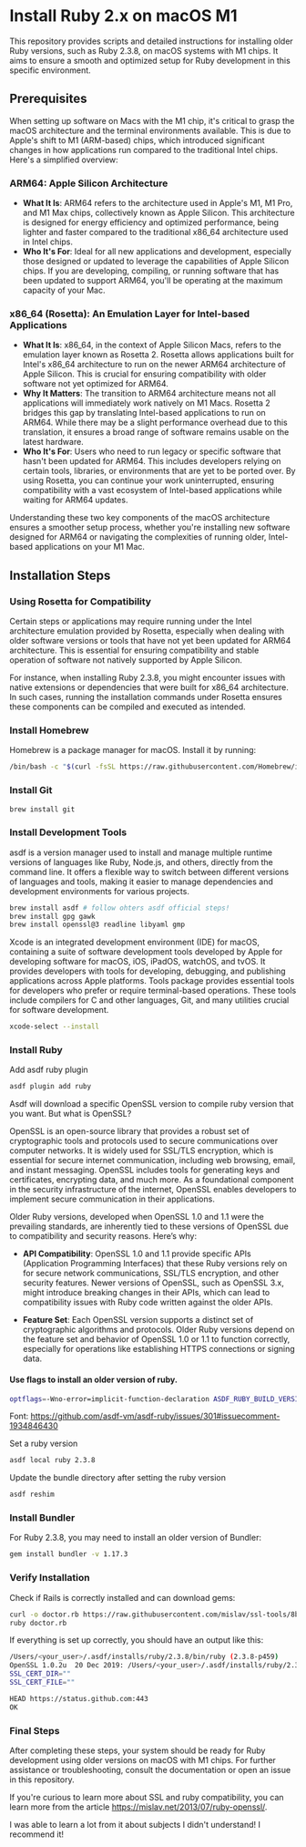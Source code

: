 # Install Ruby 2.x on macOS M1

This repository provides scripts and detailed instructions for installing older Ruby versions, such as Ruby 2.3.8, on macOS systems with M1 chips. It aims to ensure a smooth and optimized setup for Ruby development in this specific environment.

## Prerequisites

When setting up software on Macs with the M1 chip, it's critical to grasp the macOS architecture and the terminal environments available. This is due to Apple's shift to M1 (ARM-based) chips, which introduced significant changes in how applications run compared to the traditional Intel chips. Here's a simplified overview:

### ARM64: Apple Silicon Architecture

- **What It Is**: ARM64 refers to the architecture used in Apple's M1, M1 Pro, and M1 Max chips, collectively known as Apple Silicon. This architecture is designed for energy efficiency and optimized performance, being lighter and faster compared to the traditional x86_64 architecture used in Intel chips.
- **Who It's For**: Ideal for all new applications and development, especially those designed or updated to leverage the capabilities of Apple Silicon chips. If you are developing, compiling, or running software that has been updated to support ARM64, you'll be operating at the maximum capacity of your Mac.

### x86_64 (Rosetta): An Emulation Layer for Intel-based Applications
- **What It Is**: x86_64, in the context of Apple Silicon Macs, refers to the emulation layer known as Rosetta 2. Rosetta allows applications built for Intel's x86_64 architecture to run on the newer ARM64 architecture of Apple Silicon. This is crucial for ensuring compatibility with older software not yet optimized for ARM64.
- **Why It Matters**: The transition to ARM64 architecture means not all applications will immediately work natively on M1 Macs. Rosetta 2 bridges this gap by translating Intel-based applications to run on ARM64. While there may be a slight performance overhead due to this translation, it ensures a broad range of software remains usable on the latest hardware.
- **Who It's For**: Users who need to run legacy or specific software that hasn't been updated for ARM64. This includes developers relying on certain tools, libraries, or environments that are yet to be ported over. By using Rosetta, you can continue your work uninterrupted, ensuring compatibility with a vast ecosystem of Intel-based applications while waiting for ARM64 updates.

Understanding these two key components of the macOS architecture ensures a smoother setup process, whether you're installing new software designed for ARM64 or navigating the complexities of running older, Intel-based applications on your M1 Mac.

## Installation Steps

### Using Rosetta for Compatibility

Certain steps or applications may require running under the Intel architecture emulation provided by Rosetta, especially when dealing with older software versions or tools that have not yet been updated for ARM64 architecture. This is essential for ensuring compatibility and stable operation of software not natively supported by Apple Silicon.

For instance, when installing Ruby 2.3.8, you might encounter issues with native extensions or dependencies that were built for x86_64 architecture. In such cases, running the installation commands under Rosetta ensures these components can be compiled and executed as intended.

### Install Homebrew

Homebrew is a package manager for macOS. Install it by running:

```sh
/bin/bash -c "$(curl -fsSL https://raw.githubusercontent.com/Homebrew/install/HEAD/install.sh)"
```

### Install Git
```sh
brew install git
```

### Install Development Tools
asdf is a version manager used to install and manage multiple runtime versions of languages like Ruby, Node.js, and others, directly from the command line. It offers a flexible way to switch between different versions of languages and tools, making it easier to manage dependencies and development environments for various projects.
```sh
brew install asdf # follow ohters asdf official steps!
brew install gpg gawk
brew install openssl@3 readline libyaml gmp
```

Xcode is an integrated development environment (IDE) for macOS, containing a suite of software development tools developed by Apple for developing software for macOS, iOS, iPadOS, watchOS, and tvOS. It provides developers with tools for developing, debugging, and publishing applications across Apple platforms. Tools package provides essential tools for developers who prefer or require terminal-based operations. These tools include compilers for C and other languages, Git, and many utilities crucial for software development.
```sh
xcode-select --install
```

### Install Ruby
Add asdf ruby plugin
```sh
asdf plugin add ruby
```
Asdf will download a specific OpenSSL version to compile ruby version that you want. But what is OpenSSL?

OpenSSL is an open-source library that provides a robust set of cryptographic tools and protocols used to secure communications over computer networks. It is widely used for SSL/TLS encryption, which is essential for secure internet communication, including web browsing, email, and instant messaging. OpenSSL includes tools for generating keys and certificates, encrypting data, and much more. As a foundational component in the security infrastructure of the internet, OpenSSL enables developers to implement secure communication in their applications.

Older Ruby versions, developed when OpenSSL 1.0 and 1.1 were the prevailing standards, are inherently tied to these versions of OpenSSL due to compatibility and security reasons. Here’s why:

- **API Compatibility**: OpenSSL 1.0 and 1.1 provide specific APIs (Application Programming Interfaces) that these Ruby versions rely on for secure network communications, SSL/TLS encryption, and other security features. Newer versions of OpenSSL, such as OpenSSL 3.x, might introduce breaking changes in their APIs, which can lead to compatibility issues with Ruby code written against the older APIs.

- **Feature Set**: Each OpenSSL version supports a distinct set of cryptographic algorithms and protocols. Older Ruby versions depend on the feature set and behavior of OpenSSL 1.0 or 1.1 to function correctly, especially for operations like establishing HTTPS connections or signing data.

#### Use flags to install an older version of ruby. 
```sh
optflags=-Wno-error=implicit-function-declaration ASDF_RUBY_BUILD_VERSION=v20220630 asdf install ruby 2.3.8
```
Font: https://github.com/asdf-vm/asdf-ruby/issues/301#issuecomment-1934846430 

Set a ruby version 
```sh
asdf local ruby 2.3.8
```
Update the bundle directory after setting the ruby version
```sh
asdf reshim
```

### Install Bundler
For Ruby 2.3.8, you may need to install an older version of Bundler:

```sh
gem install bundler -v 1.17.3
```

### Verify Installation
Check if Rails is correctly installed and can download gems:

```sh
curl -o doctor.rb https://raw.githubusercontent.com/mislav/ssl-tools/8b3dec4/doctor.rb
ruby doctor.rb
```
If everything is set up correctly, you should have an output like this:
```sh
/Users/<your_user>/.asdf/installs/ruby/2.3.8/bin/ruby (2.3.8-p459)
OpenSSL 1.0.2u  20 Dec 2019: /Users/<your_user>/.asdf/installs/ruby/2.3.8/openssl/ssl
SSL_CERT_DIR=""
SSL_CERT_FILE=""

HEAD https://status.github.com:443
OK
```

###  Final Steps
After completing these steps, your system should be ready for Ruby development using older versions on macOS with M1 chips. For further assistance or troubleshooting, consult the documentation or open an issue in this repository.

If you're curious to learn more about SSL and ruby compatibility, you can learn more from the article https://mislav.net/2013/07/ruby-openssl/. 

I was able to learn a lot from it about subjects I didn't understand! I recommend it!
